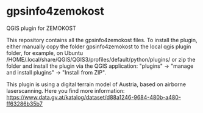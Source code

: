 # gpsinfo4zemokost
QGIS plugin for ZEMOKOST

This repository contains all the gpsinfo4zemokost files. To install the plugin, either manually copy the folder gpsinfo4zemokost to the local qgis plugin folder, for example, on Ubuntu
/HOME/.local/share/QGIS/QGIS3/profiles/default/python/plugins/
or zip the folder and install the plugin via the QGIS application: "plugins" -> "manage and install plugins" -> "Install from ZIP".

This plugin is using a digital terrain model of Austria, based on airborne laserscanning. Here you find more information: https://www.data.gv.at/katalog/dataset/d88a1246-9684-480b-a480-ff63286b35b7
